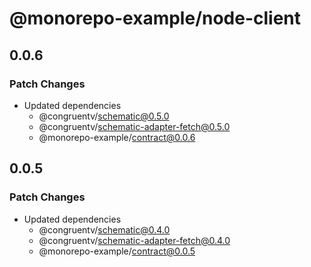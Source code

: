 # @monorepo-example/node-client

## 0.0.6

### Patch Changes

- Updated dependencies
  - @congruentv/schematic@0.5.0
  - @congruentv/schematic-adapter-fetch@0.5.0
  - @monorepo-example/contract@0.0.6

## 0.0.5

### Patch Changes

- Updated dependencies
  - @congruentv/schematic@0.4.0
  - @congruentv/schematic-adapter-fetch@0.4.0
  - @monorepo-example/contract@0.0.5
